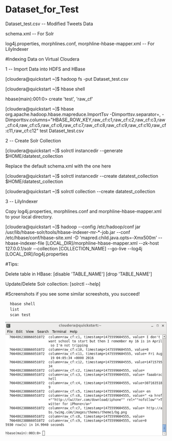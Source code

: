 # Dataset_for_Test

Dataset_test.csv -- Modified Tweets Data

schema.xml -- For Solr

log4j.properties, morphlines.conf, morphline-hbase-mapper.xml -- For LilyIndexer

#Indexing Data on Virtual Cloudera

1 -- Import Data into HDFS and HBase

[cloudera@quickstart ~]$ hadoop fs -put Dataset_test.csv

[cloudera@quickstart ~]$ hbase shell

hbase(main):001:0> create 'test', 'raw_cf'

[cloudera@quickstart ~]$ hbase org.apache.hadoop.hbase.mapreduce.ImportTsv -Dimporttsv.separator=,  -Dimporttsv.columns="HBASE_ROW_KEY,raw_cf:c1,raw_cf:c2,raw_cf:c3,raw_cf:c4,raw_cf:c5,raw_cf:c6,raw_cf:c7,raw_cf:c8,raw_cf:c9,raw_cf:c10,raw_cf:c11,raw_cf:c12" test Dataset_test.csv

2 -- Create Solr Collection

[cloudera@quickstart ~]$ solrctl instancedir --generate $HOME/datatest_collection

Replace the default schema.xml with the one here

[cloudera@quickstart ~]$ solrctl instancedir --create datatest_collection $HOME/datatest_collection

[cloudera@quickstart ~]$ solrctl collection --create datatest_collection

3 -- LilyIndexer

Copy log4j.properties, morphlines.conf and morphline-hbase-mapper.xml to your local directory.

[cloudera@quickstart ~]$ hadoop --config /etc/hadoop/conf jar /usr/lib/hbase-solr/tools/hbase-indexer-mr-*-job.jar --conf /etc/hbase/conf/hbase-site.xml -D 'mapred.child.java.opts=-Xmx500m' --hbase-indexer-file [LOCAL_DIR]/morphline-hbase-mapper.xml --zk-host 127.0.0.1/solr --collection [COLLECTION_NAME] --go-live --log4j [LOCAL_DIR]/log4j.properties

#Tips:

Delete table in HBase: [disable 'TABLE_NAME'] [drop 'TABLE_NAME']

Update/Delete Solr collection: [solrctl --help]

#Screenshots
if you see some similar screeshots, you succeed!

```bash
  hbase shell
  list 
  scan test
```
![myimage-alt-tag](https://github.com/CS5604SOLR/Dataset_for_Test/blob/master/screenshots/scan-finish.png)
